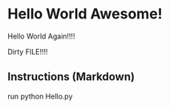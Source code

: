 # Hello World Awesome!

Hello World Again!!!!

Dirty FILE!!!!

## Instructions (Markdown)

run python Hello.py
